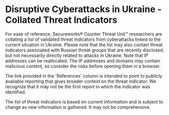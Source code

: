 # Disruptive Cyberattacks in Ukraine - Collated Threat Indicators

For ease of reference, Secureworks® Counter Threat Unit™ researchers are collating a list of validated threat indicators from cyberattacks linked to the current situation in Ukraine. Please note that the list may also contain threat indicators associated with Russian threat groups that are recently disclosed, but not necessarily directly related to attacks in Ukraine. Note that IP addresses can be reallocated. The IP addresses and domains may contain malicious content, so consider the risks before opening them in a browser.

The link provided in the 'References' column is intended to point to publicly available reporting that gives broader context on the threat indicator. We recognize that it may not be the first report in which the indicator was identified.

The list of threat indicators is based on current information and is subject to change as new information is gathered. It may not be comprehensive.
